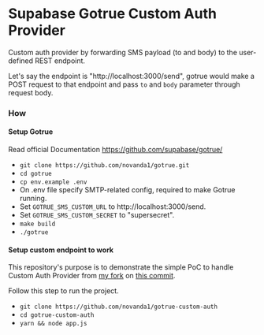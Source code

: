 # Supabase Gotrue Custom Auth Provider

Custom auth provider by forwarding SMS payload (to and body) to the user-defined REST endpoint.

Let's say the endpoint is "http://localhost:3000/send", gotrue would make a POST request to that endpoint and pass `to` and `body` parameter through request body.

### How

#### Setup Gotrue
Read official Documentation https://github.com/supabase/gotrue/

- `git clone https://github.com/novanda1/gotrue.git` 
- `cd gotrue`
- `cp env.example .env`
- On .env file specify SMTP-related config, required to make Gotrue running.
- Set `GOTRUE_SMS_CUSTOM_URL` to http://localhost:3000/send.
- Set `GOTRUE_SMS_CUSTOM_SECRET` to "supersecret".
- `make build`
- `./gotrue`

#### Setup custom endpoint to work
This repository's purpose is to demonstrate the simple PoC to handle Custom Auth Provider from [my fork](https://github.com/novanda1/gotrue) on [this commit](https://github.com/novanda1/gotrue/commit/7c2f76bf84a45e98c4f5ff9caf87bc6f5c2cd55b).

Follow this step to run the project.

- `git clone https://github.com/novanda1/gotrue-custom-auth`
- `cd gotrue-custom-auth`
- `yarn && node app.js`
